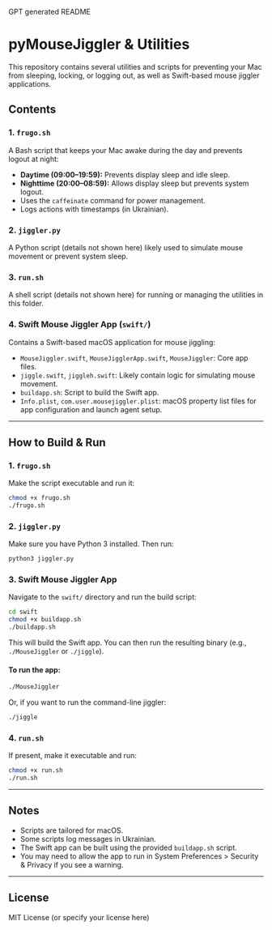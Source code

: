 GPT generated README
# pyMouseJiggler & Utilities

This repository contains several utilities and scripts for preventing your Mac from sleeping, locking, or logging out, as well as Swift-based mouse jiggler applications.

## Contents

### 1. `frugo.sh`
A Bash script that keeps your Mac awake during the day and prevents logout at night:
- **Daytime (09:00–19:59):** Prevents display sleep and idle sleep.
- **Nighttime (20:00–08:59):** Allows display sleep but prevents system logout.
- Uses the `caffeinate` command for power management.
- Logs actions with timestamps (in Ukrainian).

### 2. `jiggler.py`
A Python script (details not shown here) likely used to simulate mouse movement or prevent system sleep.

### 3. `run.sh`
A shell script (details not shown here) for running or managing the utilities in this folder.

### 4. Swift Mouse Jiggler App (`swift/`)
Contains a Swift-based macOS application for mouse jiggling:
- `MouseJiggler.swift`, `MouseJigglerApp.swift`, `MouseJiggler`: Core app files.
- `jiggle.swift`, `jiggleh.swift`: Likely contain logic for simulating mouse movement.
- `buildapp.sh`: Script to build the Swift app.
- `Info.plist`, `com.user.mousejiggler.plist`: macOS property list files for app configuration and launch agent setup.

---

## How to Build & Run

### 1. `frugo.sh`
Make the script executable and run it:
```sh
chmod +x frugo.sh
./frugo.sh
```

### 2. `jiggler.py`
Make sure you have Python 3 installed. Then run:
```sh
python3 jiggler.py
```

### 3. Swift Mouse Jiggler App
Navigate to the `swift/` directory and run the build script:
```sh
cd swift
chmod +x buildapp.sh
./buildapp.sh
```
This will build the Swift app. You can then run the resulting binary (e.g., `./MouseJiggler` or `./jiggle`).

#### To run the app:
```sh
./MouseJiggler
```
Or, if you want to run the command-line jiggler:
```sh
./jiggle
```

### 4. `run.sh`
If present, make it executable and run:
```sh
chmod +x run.sh
./run.sh
```

---

## Notes
- Scripts are tailored for macOS.
- Some scripts log messages in Ukrainian.
- The Swift app can be built using the provided `buildapp.sh` script.
- You may need to allow the app to run in System Preferences > Security & Privacy if you see a warning.

---

## License
MIT License (or specify your license here)


